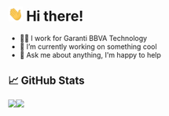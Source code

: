 # <img src="https://raw.githubusercontent.com/ozcanovunc/ozcanovunc/master/wave.gif" width="30px"> Hi there!

- 👨‍💻 I work for Garanti BBVA Technology
- 🏃 I’m currently working on something cool
- 💬 Ask me about anything, I'm happy to help

## 📈 GitHub Stats

<div style="display:flex;">
<img src="https://github-readme-stats.vercel.app/api?username=ozcanovunc&theme=radical">
<img src="https://github-readme-stats.vercel.app/api/top-langs/?username=ozcanovunc&theme=radical&layout=compact">
</div>
